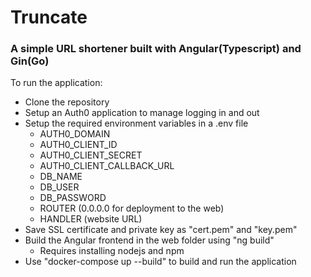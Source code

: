 # Truncate

### A simple URL shortener built with Angular(Typescript) and Gin(Go)

To run the application:
- Clone the repository
- Setup an Auth0 application to manage logging in and out
- Setup the required environment variables in a .env file
  - AUTH0_DOMAIN
  - AUTH0_CLIENT_ID
  - AUTH0_CLIENT_SECRET
  - AUTH0_CLIENT_CALLBACK_URL
  - DB_NAME
  - DB_USER
  - DB_PASSWORD
  - ROUTER (0.0.0.0 for deployment to the web)
  - HANDLER (website URL)
- Save SSL certificate and private key as "cert.pem" and "key.pem"
- Build the Angular frontend in the web folder using "ng build"
  - Requires installing nodejs and npm
- Use "docker-compose up --build" to build and run the application
